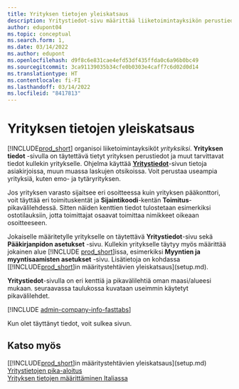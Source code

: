 ```yaml
---
title: Yrityksen tietojen yleiskatsaus
description: Yritystiedot-sivu määrittää liiketoimintayksikön perustiedot, kuten nimen, osoitteen ja toimitustiedot.
author: edupont04
ms.topic: conceptual
ms.search.form: 1,
ms.date: 03/14/2022
ms.author: edupont
ms.openlocfilehash: d9f8c6e831cae4efd53df435ffda0c6a96b0bc49
ms.sourcegitcommit: 3ca91139035b34cfe0b0303e4caff7c6d02d0d14
ms.translationtype: HT
ms.contentlocale: fi-FI
ms.lasthandoff: 03/14/2022
ms.locfileid: "8417813"
---
```

# <a name="company-information-overview"></a>Yrityksen tietojen yleiskatsaus

[!INCLUDE[prod_short](includes/prod_short.md)] organisoi liiketoimintayksiköt *yrityksiksi*. **Yrityksen tiedot** -sivulla on täytettävä tietyt yrityksen perustiedot ja muut tarvittavat tiedot kullekin yritykselle. Ohjelma käyttää [**Yritystiedot**](https://businesscentral.dynamics.com/?page=1)-sivun tietoja asiakirjoissa, muun muassa laskujen otsikoissa. Voit perustaa useampia yrityksiä, kuten emo- ja tytäryrityksen.  

Jos yrityksen varasto sijaitsee eri osoitteessa kuin yrityksen pääkonttori, voit täyttää eri toimituskentät ja **Sijaintikoodi**-kentän **Toimitus**-pikavälilehdessä. Sitten näiden kenttien tiedot tulostetaan esimerkiksi ostotilauksiin, jotta toimittajat osaavat toimittaa nimikkeet oikeaan osoitteeseen.  

Jokaiselle määritetylle yritykselle on täytettävä **Yritystiedot**-sivu sekä **Pääkirjanpidon asetukset** -sivu. Kullekin yritykselle täytyy myös määrittää jokainen alue [!INCLUDE [prod_short](includes/prod_short.md)]issa, esimerkiksi **Myyntien ja myyntisaamisten asetukset** -sivu. Lisätietoja on kohdassa [[!INCLUDE[prod_short](includes/prod_short.md)]in määritystehtävien yleiskatsaus](setup.md).  

**Yritystiedot**-sivulla on eri kenttiä ja pikavälilehtiä oman maasi/alueesi mukaan. seuraavassa taulukossa kuvataan useimmin käytetyt pikavälilehdet.

[!INCLUDE [admin-company-info-fasttabs](includes/admin-company-info-fasttabs.md)]

Kun olet täyttänyt tiedot, voit sulkea sivun.  

## <a name="see-also"></a>Katso myös

[[!INCLUDE[prod_short](includes/prod_short.md)]in määritystehtävien yleiskatsaus](setup.md)  
[Yritystietojen pika-aloitus](quick-start-company-information.md)  
[Yrityksen tietojen määrittäminen Italiassa](LocalFunctionality/Italy/how-to-set-up-company-information.md)  
